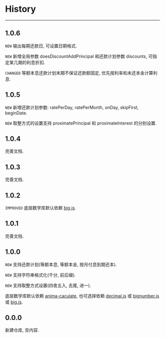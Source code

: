 # History

---

## 1.0.6

`NEW` 输出每期还款日, 可设置日期格式.

`NEW` 新增全局参数 doesDiscountAddPrincipal 和还款计划参数 discounts, 可指定某几期的利息折扣.

`CHANGED` 等额本息还款计划末期不保证还款额固定, 优先按利率和未还本金计算利息.

## 1.0.5

`NEW` 新增还款计划参数: ratePerDay, ratePerMonth, onDay, skipFirst, beginDate.

`NEW` 取整方式的设置支持 proximatePrincipal 和 proximateInterest 的分别设置.

## 1.0.4

完善文档.

## 1.0.3

完善文档.

## 1.0.2

`IMPROVED` 底层数学库默认依赖 [big.js](http://spmjs.io/package/big.js).

## 1.0.1

完善文档.

## 1.0.0

`NEW` 支持还款计划(等额本息, 等额本金, 按月付息到期还本).

`NEW` 支持字符串格式化(千分, 前后缀).

`NEW` 支持取整方式设置(四舍五入, 去尾, 进一).

底层数学库默认依赖 [anima-caculate](http://spmjs.io/package/anima-caculate), 也可选择依赖 [decimal.js](http://spmjs.io/package/decimal.js) 或 [bignumber.js](http://spmjs.io/package/bignumber.js) 或 [big.js](http://spmjs.io/package/big.js).

## 0.0.0

新建仓库, 空内容.
